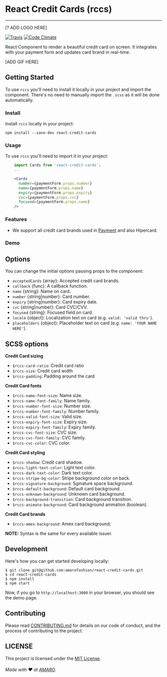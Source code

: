 # React Credit Cards (rccs)
---

[? ADD LOGO HERE]

[![Travis](https://travis-ci.org/amarofashion/react-credit-cards.svg?branch=master)](https://travis-ci.org/amarofashion/react-credit-cards) [![Code Climate](https://codeclimate.com/github/amarofashion/react-credit-cards/badges/gpa.svg)](https://codeclimate.com/github/amarofashion/react-credit-cards)

React Component to render a beautiful credit card on screen. It integrates with your payment form and updates card brand in real-time.

[ADD GIF HERE]

## Getting Started

To use `rccs` you'll need to install it locally in your project and import the component. There's no need to manually import the `.scss` as it will be done automatically.

### Install

Install `rccs` locally in your project:

    npm install --save-dev react-credit-cards

### Usage

To use `rccs` you'll need to import it in your project:

```jsx
    import Cards from 'react-credit-cards';
    ...

    <Cards
      number={paymentForm.props.number}
      name={paymentForm.props.name}
      expiry={paymentForm.props.expiry}
      cvc={paymentForm.props.cvc}
      focused={paymentForm.props.name}
    />
```

### Features

- We support all credit card brands used in [Payment](https://github.com/jessepollak/payment) and also Hipercard.

### Demo

## Options

You can change the initial options passing props to the component:

- `acceptedCards` {array}: Accepted credit card brands.
- `callback` {func}: A callback function.
- `name` {string}: Name on card.
- `number` {string|number}: Card number.
- `expiry` {string|number}: Card expiry date.
- `cvc` {string|number}: Card CVC/CVV.
- `focused` {string}: Focused field on card.
- `locale` {object}: Localization text on card (e.g. `valid: 'valid thru'`).
- `placeholders` {object}: Placeholder text on card (e.g. `name: 'YOUR NAME HERE'`).

## SCSS options

**Credit Card sizing**

- `$rccs-card-ratio`: Credit card ratio
- `$rccs-size`: Credit card width 
- `$rccs-padding`: Padding around the card

**Credit Card fonts**

- `$rccs-name-font-size`: Name size.
- `$rccs-name-font-family`: Name family.
- `$rccs-number-font-size`: Number size.
- `$rccs-number-font-family`: Number family.
- `$rccs-valid-font-size`: Valid size.
- `$rccs-expiry-font-size`: Expiry size.
- `$rccs-expiry-font-family`: Expiry family.
- `$rccs-cvc-font-size`: CVC size.
- `$rccs-cvc-font-family`: CVC family.
- `$rccs-cvc-color`: CVC color.

**Credit Card styling**

- `$rccs-shadow`: Credit card shadow.
- `$rccs-light-text-color`: Light text color.
- `$rccs-dark-text-color`: Dark text color.
- `$rccs-stripe-bg-color`: Stripe background color on back.
- `$rccs-signature-background`: Sginature space background.
- `$rccs-default-background`: Default card background.
- `$rccs-unknown-background`: Unknown card background.
- `$rccs-background-transition`: Card background transition.
- `$rccs-animate-background`: Card background animation (boolean).

**Credit Card brands**

- `$rccs-amex-background`: Amex card background;

**NOTE:** Syntax is the same for every available issuer.

## Development

Here's how you can get started developing locally:

    $ git clone git@github.com:amarofashion/react-credit-cards.git
    $ cd react-credit-cards
    $ npm install
    $ npm start

Now, if you go to `http://localhost:3000` in your browser, you should see the demo page.

## Contributing

Please read [CONTRIBUTING.md](CONTRIBUTING.md) for details on our code of conduct, and the process of contributing to the project.

## LICENSE

This project is licensed under the [MIT License](LICENSE.md).

###### Made with :heart: at [AMARO](https://amaro.com).
